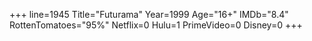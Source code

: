 +++
line=1945
Title="Futurama"
Year=1999
Age="16+"
IMDb="8.4"
RottenTomatoes="95%"
Netflix=0
Hulu=1
PrimeVideo=0
Disney=0
+++


